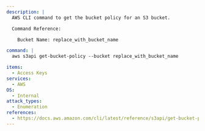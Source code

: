 ```yaml
---
description: |
  AWS CLI command to get the bucket policy for an S3 bucket.

  Command Reference:

  	Bucket Name: replace_with_bucket_name

command: |
  aws s3api get-bucket-policy --bucket replace_with_bucket_name

items:
  - Access Keys
services:
  - AWS
OS:
  - Internal
attack_types:
  - Enumeration
references:
  - https://docs.aws.amazon.com/cli/latest/reference/s3api/get-bucket-policy.html
---
```

